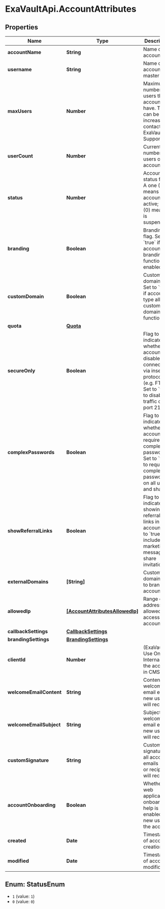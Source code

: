 # ExaVaultApi.AccountAttributes

## Properties
Name | Type | Description | Notes
------------ | ------------- | ------------- | -------------
**accountName** | **String** | Name of the account | [optional] 
**username** | **String** | Name of account&#x27;s master user | [optional] 
**maxUsers** | **Number** | Maximum number of users the account can have. This can be increased by contacting ExaVault Support. | [optional] 
**userCount** | **Number** | Current number of users on the account. | [optional] 
**status** | **Number** | Account status flag. A one (1) means the account is active; zero (0) means it is suspended. | [optional] 
**branding** | **Boolean** | Branding flag. Set to &#x60;true&#x60; if the account has branding functionality enabled. | [optional] 
**customDomain** | **Boolean** | Custom domain flag. Set to &#x60;true&#x60; if account type allows custom domain functionality. | [optional] 
**quota** | [**Quota**](Quota.md) |  | [optional] 
**secureOnly** | **Boolean** | Flag to indicate whether the account disables connections via insecure protocols (e.g. FTP). Set to &#x60;true&#x60; to disable all traffic over port 21. | [optional] 
**complexPasswords** | **Boolean** | Flag to indicate whether the account requires complex passwords. Set to &#x60;true&#x60; to require complex passwords on all users and shares. | [optional] 
**showReferralLinks** | **Boolean** | Flag to indicate showing of referrals links in the account. Set to &#x60;true&#x60; to include marketing messages in share invitations. | [optional] 
**externalDomains** | **[String]** | Custom domain used to brand this account. | [optional] 
**allowedIp** | [**[AccountAttributesAllowedIp]**](AccountAttributesAllowedIp.md) | Range of IP addresses allowed to access this account. | [optional] 
**callbackSettings** | [**CallbackSettings**](CallbackSettings.md) |  | [optional] 
**brandingSettings** | [**BrandingSettings**](BrandingSettings.md) |  | [optional] 
**clientId** | **Number** | (ExaVault Use Only) Internal ID of the account in CMS. | [optional] 
**welcomeEmailContent** | **String** | Content of welcome email each new user will receive. | [optional] 
**welcomeEmailSubject** | **String** | Subject of welcome email each new user will receive. | [optional] 
**customSignature** | **String** | Custom signature for all account emails users or recipients will receive. | [optional] 
**accountOnboarding** | **Boolean** | Whether the web application onboarding help is enabled for new users in the account. | [optional] 
**created** | **Date** | Timestamp of account creation. | [optional] 
**modified** | **Date** | Timestamp of account modification. | [optional] 

<a name="StatusEnum"></a>
## Enum: StatusEnum

* `1` (value: `1`)
* `0` (value: `0`)

